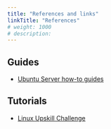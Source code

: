 ```yaml
---
title: "References and links"
linkTitle: "References"
# weight: 1000
# description:
---
```


## Guides

- [Ubuntu Server how-to guides](https://ubuntu.com/server/docs/how-to)

## Tutorials

- [Linux Upskill Challenge](https://linuxupskillchallenge.org/)